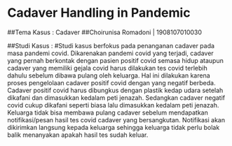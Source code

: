 # Cadaver Handling in Pandemic
 
 ##Tema Kasus : Cadaver
 ##Choirunisa Romadoni | 1908107010030
 
 ##Studi Kasus : 
#Studi kasus berfokus pada penanganan cadaver pada masa pandemi covid. Dikarenakan pandemi covid yang terjadi, cadaver yang pernah berkontak dengan pasien positif covid semasa hidup ataupun cadaver yang memiliki gejala covid harus dilakukan tes covid terlebih dahulu sebelum dibawa pulang oleh keluarga. Hal ini dilakukan karena proses pengelolaan cadaver positif covid dengan yang negatif berbeda. Cadaver positif covid harus dibungkus dengan plastik kedap udara setelah dikafani dan dimasukkan kedalam peti jenazah. Sedangkan cadaver negatif covid cukup dikafani seperti biasa lalu dimasukkan kedalam peti jenazah. Keluarga tidak bisa membawa pulang cadaver sebelum mendapatkan notifikasi/pesan hasil tes covid cadaver yang bersangkutan. Notifikasi akan dikirimkan langsung kepada keluarga sehingga keluarga tidak perlu bolak balik menanyakan apakah hasil tes sudah keluar. 
